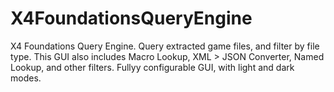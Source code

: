 # X4FoundationsQueryEngine
 X4 Foundations Query Engine. Query extracted game files, and filter by file type. This GUI also includes Macro Lookup, XML > JSON Converter, Named Lookup, and other filters. Fullyy configurable GUI, with light and dark modes.
